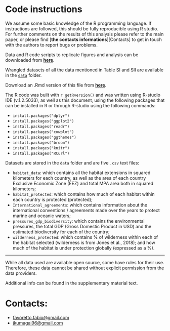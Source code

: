 # Code instructions 

We assume some basic knowledge of the R programming language. If instructions are followed, this should be fully reproducible using R studio. For further comments on the results of this analysis please refer to the main paper, or please find [**the contacts informations**][Contacts] to get in touch with the authors to report bugs or problems. 

Data and R code scripts to replicate figures and analysis can be downloaded from [**here**](https://github.com/Fabbiologia/BluePaper-10_Supplementary_informations).

Wrangled datasets of all the data mentioned in Table SI and SII are available in the [`data`](https://github.com/Fabbiologia/BluePaper-10_Supplementary_informations/tree/master/data) folder.

Download an .Rmd version of this file from [**here**](https://raw.githubusercontent.com/Fabbiologia/BluePaper-10_Supplementary_informations/master/01-Supplementary_material.Rmd).

The R code was built with `r getRversion()` and was written using R-studio IDE (v.1.2.5033), as well as this document, using the following packages that can be installed in R or through R-studio using the following commands: 

- `install.packages("dplyr")`
- `install.packages("ggplot2")`
- `install.packages("readr")`
- `install.packages("cowplot")`
- `install.packages("ggthemes")`
- `install.packages("broom")`
- `install.packages("knitr")`
- `install.packages("RCurl")`

Datasets are stored in the `data` folder and are five `.csv` text files:

- `habitat_data`: which contains all the habitat extensions in squared kilometers for each country, as well as the area of each country Exclusive Economic Zone (EEZ) and total MPA area both in squared kilometers;
- `habitat_protected`: which contains how much of each habitat within each country is protected (protected);
- `International_agreements`: which contains information about the international conventions / agreements made over the years to protect marine and oceanic waters; 
- `pressures_gdp_biodiversity`: which contains the environmental pressures, the total GDP (Gross Domestic Product in USD) and the estimated biodiversity for each of the country;
- `wilderness_protected`: which contains % of wilderness within each of the habitat selected (wilderness is from Jones et al., 2018); and how much of the habitat is under protection globally (expressed as a %). 


---

While all data used are available open source, some have rules for their use. 
Therefore, these data cannot be shared without explicit permission from the data providers. 

Additional info can be found in the supplementary material text. 


# Contacts: 
- favoretto.fabio@gmail.com
- jkumagai96@gmail.com

